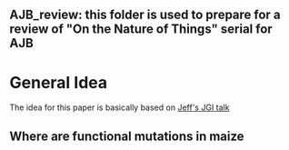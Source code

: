 ## AJB_review: this folder is used to prepare for a review of "On the Nature of Things" serial for AJB

# General Idea 
The idea for this paper is basically based on [Jeff's JGI talk](https://www.youtube.com/watch?v=aXLuWruOmO4)

## **Where are functional mutations in maize**

